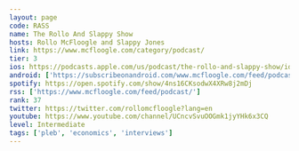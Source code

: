 ```yaml
---
layout: page
code: RASS
name: The Rollo And Slappy Show
hosts: Rollo McFloogle and Slappy Jones
link: https://www.mcfloogle.com/category/podcast/
tier: 3
ios: https://podcasts.apple.com/us/podcast/the-rollo-and-slappy-show/id1147423313
android: ['https://subscribeonandroid.com/www.mcfloogle.com/feed/podcast/']
spotify: https://open.spotify.com/show/4ns16CKsodwX4XRw8j2mDj
rss: ['https://www.mcfloogle.com/feed/podcast/']
rank: 37
twitter: https://twitter.com/rollomcfloogle?lang=en
youtube: https://www.youtube.com/channel/UCncvSvuOOGmk1jyYHk6x3CQ
level: Intermediate
tags: ['pleb', 'economics', 'interviews']
---
```

